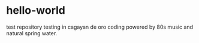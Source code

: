 # hello-world
test repository
testing in cagayan de oro coding powered by 80s music and natural spring water.
